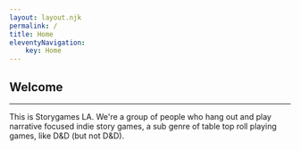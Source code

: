 ```yaml
---
layout: layout.njk
permalink: /
title: Home
eleventyNavigation:
    key: Home
---
```


## Welcome

***

This is Storygames LA. We're a group of people who hang out and play narrative focused indie story games, a sub genre of table top roll playing games, like D&D (but not D&D). 
